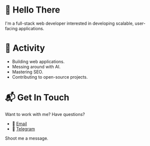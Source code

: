 # 👋 Hello There
I'm a full-stack web developer interested in developing scalable, user-facing applications.

# 🚀 Activity
- Building web applications.
- Messing around with AI.
- Mastering SEO.
- Contributing to open-source projects.

# 📬 Get In Touch
Want to work with me? Have questions?
- 📩 [Email](mailto:heecerunter+github@gmail.com)
- 💬 [Telegram](https://t.me/reecehunt3r)

Shoot me a message.

